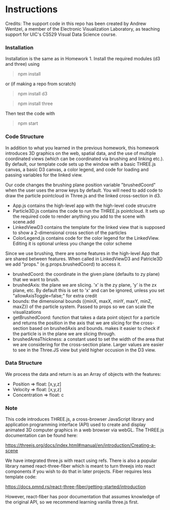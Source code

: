 # Instructions
Credits: The support code in this repo has been created by Andrew Wentzel, a member of the Electronic Visualization Laboratory, as teaching support for UIC's CS529 Visual Data Science course.


### Installation

Installation is the same as in Homework 1. Install the required modules (d3 and three) using 

> npm install

or (if making a repo from scratch)

> npm install d3
>

> npm install three

Then test the code with 

> npm start


### Code Structure

In addition to what you learned in the previous homework, this homework introduces 3D graphics on the web, spatial data, and the use of multiple coordinated views (which can be coordinated via brushing and linking etc.). By default, our template code sets up the window with a basic THREE.js canvas, a basic D3 canvas, a color legend, and code for loading and passing variables for the linked view. 


Our code changes the brushing plane position variable "brushedCoord" when the user uses the arrow keys by default. You will need to add code to draw the particle pointcloud in Three.js and the linked cross-section in d3.

 * App.js contains the high-level app with the high-level code strucutre
 * Particle3D.js contains the code to run the THREE.js pointcloud. It sets up the required code to render anything you add to the scene with scene.add
 * LinkedViewD3 contains the template for the linked view that is supposed to show a 2-dimensional cross section of the particles
 * ColorLegend.js contains code for the color legend for the LinkedView. Editing it is optional unless you change the color scheme

 Since we use brushing, there are some features in the high-level App that are shared between features. When called in LinkedViewD3 and Patricle3D we add "props." (e.g.props.brushedCoord) to access it.

 * brushedCoord: the coordinate in the given plane (defaults to zy plane) that we want to brush. 
 * brushedAxis: the plane we are slicing. 'x' is the zy plane, 'y' is the zx plane, etc. By default this is set to 'x' and can be ignored, unless you set "allowAxisToggle=false;" for extra credit
 * bounds: the dimensional bounds ({minX, maxX, minY, maxY, minZ, maxZ}) of the particle system. Passed to props so we can scale the visualizations
 * getBrushedCoord: function that takes a data point object for a particle and returns the position in the axis that we are slicing for the cross-section based on brushedAxis and bounds. makes it easier to check if the particle is in the plane we are slicing through.
 * brushedAreaThickness: a constant used to set the width of the area that we are considering for the cross-section plane. Larger values are easier to see in the Three.JS view but yield higher occusion in the D3 view.


 ### Data Structure

 We process the data and return is as an Array of objects with the features:

 * Position => float: [x,y,z]
 * Velocity => float: [x,y,z]
 * Concentration => float: c


### Note

This code introduces THREE.js, a cross-browser JavaScript library and application programming interface (API) used to create and display animated 3D computer graphics in a web browser via webGL. The THREE.js documentation can be found here: 

https://threejs.org/docs/index.html#manual/en/introduction/Creating-a-scene

We have integrated three.js with react using refs. There is also a popular library named react-three-fiber which is meant to turn threejs into react components if you wish to do that in later projects. Fiber requires less template code: 

https://docs.pmnd.rs/react-three-fiber/getting-started/introduction

However, react-fiber has poor documentation that assumes knowledge of the original API, so we recommend learning vanilla three.js first.
